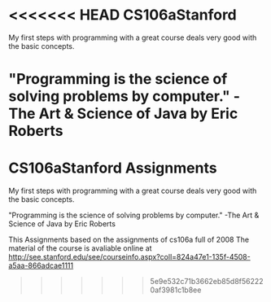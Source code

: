 <<<<<<< HEAD
CS106aStanford
==============

My first steps with programming with a great course deals very good with the basic concepts.

"Programming is the science of solving problems by computer." -The Art & Science of Java by Eric Roberts 
=======
CS106aStanford Assignments
==============

My first steps with programming with a great course deals very good with the basic concepts.

"Programming is the science of solving problems by computer." -The Art & Science of Java by Eric Roberts 

This Assignments based on the assignments of cs106a full of 2008
The material of the course is avaliable online at 
http://see.stanford.edu/see/courseinfo.aspx?coll=824a47e1-135f-4508-a5aa-866adcae1111
>>>>>>> 5e9e532c71b3662eb85d8f562220af3981c1b8ee
